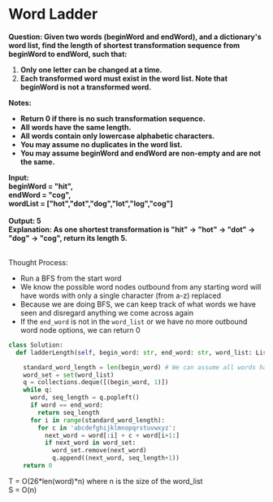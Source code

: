 # Word Ladder 

<b>Question: Given two words (beginWord and endWord), and a dictionary's word list, find the length of shortest transformation sequence from beginWord to endWord, such that:</b>
1. <b>Only one letter can be changed at a time.</b>
2. <b>Each transformed word must exist in the word list. Note that beginWord is not a transformed word.</b>

<b>Notes:</b>
* <b>Return 0 if there is no such transformation sequence.</b>
* <b>All words have the same length.</b>
* <b>All words contain only lowercase alphabetic characters.</b>
* <b>You may assume no duplicates in the word list.</b>
* <b>You may assume beginWord and endWord are non-empty and are not the same.</b>

<b>
Input:<br>
beginWord = "hit",<br>
endWord = "cog",<br>
wordList = ["hot","dot","dog","lot","log","cog"]<br>
<br>
Output: 5<br>
Explanation: As one shortest transformation is "hit" -> "hot" -> "dot" -> "dog" -> "cog",
return its length 5.
</b>
<br><br>

Thought Process:
* Run a BFS from the start word
* We know the possible word nodes outbound from any starting word will have words with only a single character (from a-z) replaced
* Because we are doing BFS, we can keep track of what words we have seen and disregard anything we come across again
* If the `end_word` is not in the `word_list` or we have no more outbound word node options, we can return 0

```python
class Solution:
  def ladderLength(self, begin_word: str, end_word: str, word_list: List[str]) -> int:

    standard_word_length = len(begin_word) # We can assume all words have the same length
    word_set = set(word_list)
    q = collections.deque([(begin_word, 1)])
    while q:
      word, seq_length = q.popleft()
      if word == end_word: 
        return seq_length
      for i in range(standard_word_length):
        for c in 'abcdefghijklmnopqrstuvwxyz':
          next_word = word[:i] + c + word[i+1:]
          if next_word in word_set:
            word_set.remove(next_word)
            q.append((next_word, seq_length+1))
    return 0
```

T =  O(26*len(word)*n) where n is the size of the word_list   
S =  O(n)
